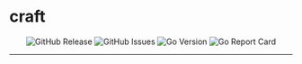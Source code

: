 <!-- This file is safe to edit. Once it exists it will not be overwritten. -->

# craft <!-- omit in toc -->

<p align="center">
  <img alt="GitHub Release" src="https://img.shields.io/github/v/release/kilianpaquier/craft?include_prereleases&sort=semver&style=for-the-badge">
  <img alt="GitHub Issues" src="https://img.shields.io/github/issues-raw/kilianpaquier/craft?style=for-the-badge">
  <img alt="Go Version" src="https://img.shields.io/github/go-mod/go-version/kilianpaquier/craft/main?style=for-the-badge&label=Go+Version">
  <img alt="Go Report Card" src="https://goreportcard.com/badge/example.com/kilianpaquier/craft?style=for-the-badge">
</p>

---